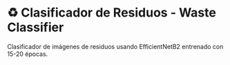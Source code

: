 # ♻️ Clasificador de Residuos - Waste Classifier

Clasificador de imágenes de residuos usando EfficientNetB2 entrenado con 15-20 épocas.
